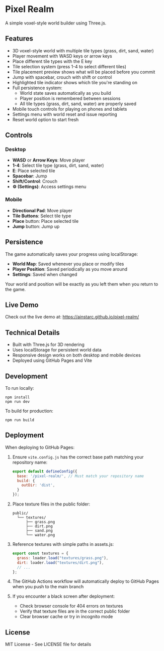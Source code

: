 # Pixel Realm

A simple voxel-style world builder using Three.js.

## Features

- 3D voxel-style world with multiple tile types (grass, dirt, sand, water)
- Player movement with WASD keys or arrow keys
- Place different tile types with the E key
- Tile selection system (press 1-4 to select different tiles)
- Tile placement preview shows what will be placed before you commit
- Jump with spacebar, crouch with shift or control
- Highlighted tile indicator shows which tile you're standing on
- Full persistence system:
  - World state saves automatically as you build
  - Player position is remembered between sessions
  - All tile types (grass, dirt, sand, water) are properly saved
- Mobile touch controls for playing on phones and tablets
- Settings menu with world reset and issue reporting
- Reset world option to start fresh

## Controls

### Desktop
- **WASD** or **Arrow Keys**: Move player
- **1-4**: Select tile type (grass, dirt, sand, water)
- **E**: Place selected tile
- **Spacebar**: Jump
- **Shift/Control**: Crouch
- **⚙️ (Settings)**: Access settings menu

### Mobile
- **Directional Pad**: Move player
- **Tile Buttons**: Select tile type
- **Place** button: Place selected tile
- **Jump** button: Jump up

## Persistence

The game automatically saves your progress using localStorage:
- **World Map**: Saved whenever you place or modify tiles
- **Player Position**: Saved periodically as you move around
- **Settings**: Saved when changed

Your world and position will be exactly as you left them when you return to the game.

## Live Demo

Check out the live demo at: https://ainstarc.github.io/pixel-realm/

## Technical Details

- Built with Three.js for 3D rendering
- Uses localStorage for persistent world data
- Responsive design works on both desktop and mobile devices
- Deployed using GitHub Pages and Vite

## Development

To run locally:
```
npm install
npm run dev
```

To build for production:
```
npm run build
```

## Deployment

When deploying to GitHub Pages:

1. Ensure `vite.config.js` has the correct base path matching your repository name:
   ```javascript
   export default defineConfig({
     base: '/pixel-realm/', // Must match your repository name
     build: {
       outDir: 'dist',
     }
   });
   ```

2. Place texture files in the public folder:
   ```
   public/
     └── textures/
         ├── grass.png
         ├── dirt.png
         ├── sand.png
         └── water.png
   ```

3. Reference textures with simple paths in assets.js:
   ```javascript
   export const textures = {
     grass: loader.load("textures/grass.png"),
     dirt: loader.load("textures/dirt.png"),
     // ...
   };
   ```

4. The GitHub Actions workflow will automatically deploy to GitHub Pages when you push to the main branch

5. If you encounter a black screen after deployment:
   - Check browser console for 404 errors on textures
   - Verify that texture files are in the correct public folder
   - Clear browser cache or try in incognito mode

## License

MIT License - See LICENSE file for details